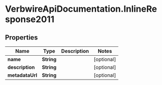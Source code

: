 # VerbwireApiDocumentation.InlineResponse2011

## Properties
Name | Type | Description | Notes
------------ | ------------- | ------------- | -------------
**name** | **String** |  | [optional] 
**description** | **String** |  | [optional] 
**metadataUrl** | **String** |  | [optional] 
